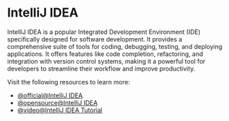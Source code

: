 # IntelliJ IDEA

IntelliJ IDEA is a popular Integrated Development Environment (IDE) specifically designed for software development. It provides a comprehensive suite of tools for coding, debugging, testing, and deploying applications. It offers features like code completion, refactoring, and integration with version control systems, making it a powerful tool for developers to streamline their workflow and improve productivity.

Visit the following resources to learn more:

- [@official@IntelliJ IDEA](https://www.jetbrains.com/idea/)
- [@opensource@IntelliJ IDEA](https://github.com/JetBrains/intellij-community)
- [@video@IntelliJ IDEA Tutorial](https://www.youtube.com/watch?v=XCqVCq249Iw)